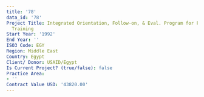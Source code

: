 ```yaml
---
title: '78'
data_id: '78'
Project Title: Integrated Orientation, Follow-on, & Eval. Program for Participant
  Training
Start Year: '1992'
End Year: ''
ISO3 Code: EGY
Region: Middle East
Country: Egypt
Client/ Donor: USAID/Egypt
Is Current Project? (true/false): false
Practice Area:
- ''
Contract Value USD: '43820.00'
---
```


